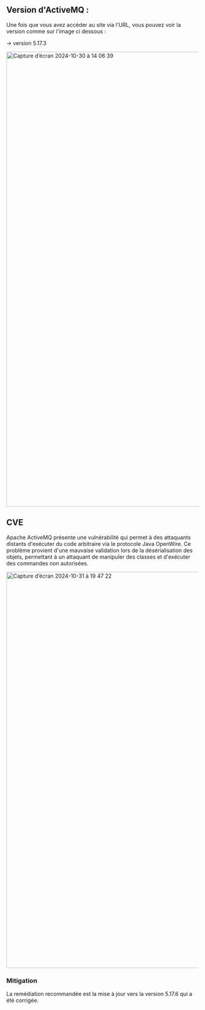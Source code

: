 ## Version d'ActiveMQ :

Une fois que vous avez accèder au site via l'URL, vous pouvez voir la version comme sur l'image ci dessous :

→ version 5.17.3

<img width="1192" alt="Capture d’écran 2024-10-30 à 14 06 39" src="https://github.com/user-attachments/assets/9d2e11bb-3595-4fac-b9ef-027667e6a65c">


## CVE
Apache ActiveMQ présente une vulnérabilité qui permet à des attaquants distants d'exécuter du code arbitraire via le protocole Java OpenWire. Ce problème provient d'une mauvaise validation lors de la désérialisation des objets, permettant à un attaquant de manipuler des classes et d'exécuter des commandes non autorisées.

<img width="1038" alt="Capture d’écran 2024-10-31 à 19 47 22" src="https://github.com/user-attachments/assets/e9dfef75-e642-4586-8a77-d7c7cbfbc36a">

### Mitigation

La remédiation recommandée est la mise à jour vers la version 5.17.6 qui a été corrigée.
